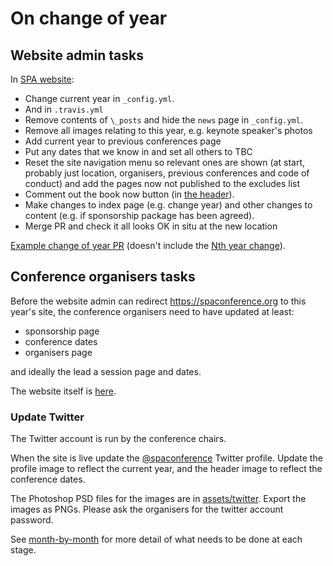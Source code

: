 # On change of year

## Website admin tasks

In [SPA website](https://github.com/spaconference/spa-website/):
- Change current year in `_config.yml`.
- And in `.travis.yml`
- Remove contents of `\_posts` and hide the `news` page in `_config.yml`.
- Remove all images relating to this year, e.g. keynote speaker's photos
- Add current year to previous conferences page
- Put any dates that we know in and set all others to TBC
- Reset the site navigation menu so relevant ones are shown (at start, probably just location, organisers, previous conferences and code of conduct) and add the pages now not published to the excludes list
- Comment out the book now button (in [the header](/_includes/header.html)).
- Make changes to index page (e.g. change year) and other changes to content (e.g. if sponsorship package has been agreed).
- Merge PR and check it all looks OK in situ at the new location

[Example change of year PR](https://github.com/spaconference/spa-website/pull/62) (doesn't include the [Nth year change](https://github.com/spaconference/spa-website/pull/63)).


## Conference organisers tasks

Before the website admin can redirect https://spaconference.org to this year's site, the conference organisers need to have updated at least:

- sponsorship page
- conference dates
- organisers page

and ideally the lead a session page and dates.

The website itself is [here](https://github.com/spaconference/spa-website).

### Update Twitter

The Twitter account is run by the conference chairs.

When the site is live update the [@spaconference](https://twitter.com/spaconference) Twitter profile. Update the profile image to reflect the current year, and the header image to reflect the conference dates.

The Photoshop PSD files for the images are in [assets/twitter](assets/twitter). Export the images as PNGs. Please ask the organisers for the twitter account password.

See [month-by-month](/month-by-month.md) for more detail of what needs to be done at each stage.
